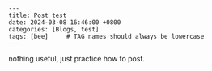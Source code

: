 ```
---
title: Post test
date: 2024-03-08 16:46:00 +0800
categories: [Blogs, test]
tags: [bee]     # TAG names should always be lowercase
---
```

nothing useful, just practice how to post.
